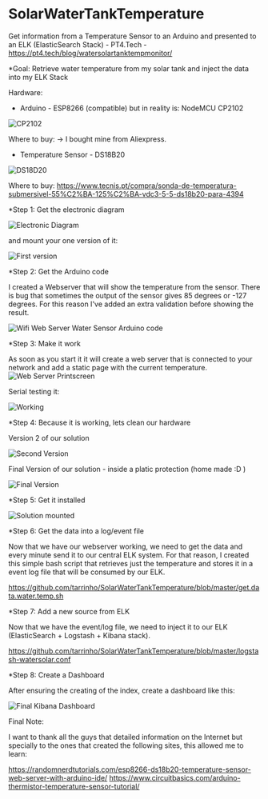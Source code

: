 # SolarWaterTankTemperature
Get information from a Temperature Sensor to an Arduino and presented to an ELK (ElasticSearch Stack) - PT4.Tech - https://pt4.tech/blog/watersolartanktempmonitor/

*Goal: Retrieve water temperature from my solar tank and inject the data into my ELK Stack

Hardware: 
 - Arduino - ESP8266 (compatible) but in reality is: NodeMCU CP2102  
 
  ![CP2102](https://github.com/tarrinho/SolarWaterTankTemperature/blob/master/CP2102-ESP8266Compatible.PNG) 
  
 Where to buy: -> I bought mine from Aliexpress.
 
 - Temperature Sensor - DS18B20
 
 ![DS18D20](https://github.com/tarrinho/SolarWaterTankTemperature/blob/master/sonda-de-temperatura-submersivel-55%C2%BA-125%C2%BA.jpg) 
 
 Where to buy:
 https://www.tecnis.pt/compra/sonda-de-temperatura-submersivel-55%C2%BA-125%C2%BA-vdc3-5-5-ds18b20-para-4394
 

*Step 1: Get the electronic diagram 

![Electronic Diagram](https://github.com/tarrinho/SolarWaterTankTemperature/blob/master/ElectronicDiagram.PNG)

and mount your one version of it:

![First version](https://github.com/tarrinho/SolarWaterTankTemperature/blob/master/assembled.v1.jpg)

*Step 2: Get the Arduino code

I created a Webserver that will show the temperature from the sensor. There is bug that sometimes the output of the sensor gives 85 degrees or -127 degrees. For this reason I've added an extra validation before showing the result.

![Wifi Web Server Water Sensor Arduino code](https://github.com/tarrinho/SolarWaterTankTemperature/blob/master/WifiWebServerWaterSensor.ino)

*Step 3: Make it work

As soon as you start it it will create a web server that is connected to your network and add a static page with the current temperature.
![Web Server Printscreen](https://github.com/tarrinho/SolarWaterTankTemperature/blob/master/Webserver.printscreen.PNG)

Serial testing it:

![Working](https://github.com/tarrinho/SolarWaterTankTemperature/blob/master/Arduino.Serial.Temperature.PNG)

*Step 4: Because it is working, lets clean our hardware

Version 2 of our solution

![Second Version](https://github.com/tarrinho/SolarWaterTankTemperature/blob/master/assembled.v2.jpg)

Final Version of our solution - inside a platic protection (home made :D )

![Final Version](https://github.com/tarrinho/SolarWaterTankTemperature/blob/master/assembled.final.jpg)

*Step 5: Get it installed 

![Solution mounted](https://github.com/tarrinho/SolarWaterTankTemperature/blob/master/FinalInstalation-Mounted.jpg)


*Step 6: Get the data into a log/event file

Now that we have our webserver working, we need to get the data and every minute send it to our central ELK system. For that reason, I created this simple bash script that retrieves just the temperature and stores it in a event log file that will be consumed by our ELK.

https://github.com/tarrinho/SolarWaterTankTemperature/blob/master/get.data.water.temp.sh


*Step 7: Add a new source from ELK

Now that we have the event/log file, we need to inject it to our ELK (ElasticSearch + Logstash + Kibana stack).

https://github.com/tarrinho/SolarWaterTankTemperature/blob/master/logstash-watersolar.conf

*Step 8: Create a Dashboard

After ensuring the creating of the index, create a dashboard like this:

![Final Kibana Dashboard](https://github.com/tarrinho/SolarWaterTankTemperature/blob/master/Kibana.dashboard.PNG)

Final Note: 

I want to thank all the guys that detailed information on the Internet but specially to the ones that created the following sites, this allowed me to learn:

https://randomnerdtutorials.com/esp8266-ds18b20-temperature-sensor-web-server-with-arduino-ide/
https://www.circuitbasics.com/arduino-thermistor-temperature-sensor-tutorial/
